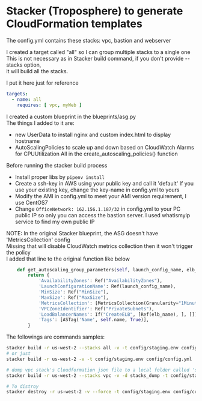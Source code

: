 # Stacker (Troposphere) to generate CloudFormation templates

The config.yml contains these stacks:
vpc, bastion and webserver

I created a target called "all" so I can group multiple stacks to a single one  
This is not necessary as in Stacker build command, if you don't provide --stacks option,  
it will build all the stacks.  

I put it here just for reference  
```yaml
targets:
  - name: all
    requires: [ vpc, myWeb ]
```

I created a custom blueprint in the blueprints/asg.py  
The things I added to it are:  
- new UserData to install nginx and custom index.html to display hostname
- AutoScalingPolicies to scale up and down based on CloudWatch Alarms for CPUUtilization
  All in the create_autoscaling_policies() function

Before running the stacker build process  
- Install proper libs by `pipenv install`
- Create a ssh-key in AWS using your public key and call it 'default'
  If you use your existing key, change the key-name in config.yml to yours
- Modify the AMI in config.yml to meet your AMI version requirement, I use CentOS7
- Change `OfficeNetwork: 162.156.1.187/32` in config.yml to your PC public IP so only you can access the bastion server. I used whatismyip service to find my own public IP


NOTE:
In the original Stacker blueprint, the ASG doesn't have 'MetricsCollection' config  
Missing that will disable CloudWatch metrics collection then it won't trigger the policy  
I added that line to the original function like below  

```python
    def get_autoscaling_group_parameters(self, launch_config_name, elb_name):
        return {
            'AvailabilityZones': Ref("AvailabilityZones"),
            'LaunchConfigurationName': Ref(launch_config_name),
            'MinSize': Ref("MinSize"),
            'MaxSize': Ref("MaxSize"),
            'MetricsCollection': [MetricsCollection(Granularity="1Minute")],
            'VPCZoneIdentifier': Ref("PrivateSubnets"),
            'LoadBalancerNames': If("CreateELB", [Ref(elb_name), ], []),
            'Tags': [ASTag('Name', self.name, True)],
        }
```

The followings are commands samples:
```bash
stacker build -r us-west-2 --stacks all -v -t config/staging.env config/config.yml
# or just
stacker build -r us-west-2 -v -t config/staging.env config/config.yml

# dump vpc stack's Cloudformation json file to a local folder called 'stacks_dump'
stacker build -r us-west-2 --stacks vpc -v -d stacks_dump -t config/staging.env config/config.yml

# To distroy
stacker destroy -r us-west-2 -v --force -t config/staging.env config/config.yml
```